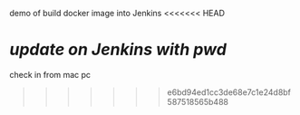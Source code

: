 demo of build docker image into Jenkins
<<<<<<< HEAD

***update on Jenkins with pwd*** 
=======
check in from mac pc
>>>>>>> e6bd94ed1cc3de68e7c1e24d8bf587518565b488
